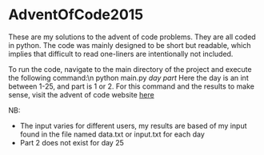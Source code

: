 # AdventOfCode2015

These are my solutions to the advent of code problems. They are all coded in python. The code was mainly designed to be short but readable, which implies that difficult to read one-liners are intentionally not included. 

To run the code, navigate to the main directory of the project and execute the following command:\n
python main.py *day* *part*
Here the day is an int between 1-25, and part is 1 or 2. For this command and the results to make sense, visit the advent of code website [here](http://adventofcode.com/)

NB: 
- The input varies for different users, my results are based of my input found in the file named data.txt or input.txt for each day
- Part 2 does not exist for day 25